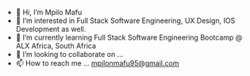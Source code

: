 - 👋 Hi, I’m Mpilo Mafu
- 👀 I’m interested in Full Stack Software Engineering, UX Design, IOS Development as well.
- 🌱 I’m currently learning Full Stack Software Engineering Bootcamp @ ALX Africa, South Africa
- 💞️ I’m looking to collaborate on ...
- 📫 How to reach me ... mpilonmafu95@gmail.com

<!---
MpiloNM95/MpiloNM95 is a ✨ special ✨ repository because its `README.md` (this file) appears on your GitHub profile.
You can click the Preview link to take a look at your changes.
--->
